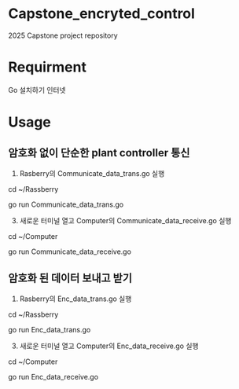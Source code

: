 Capstone_encryted_control
=============
2025 Capstone project repository

Requirment
=============
Go 설치하기
인터넷

Usage
=============

암호화 없이 단순한 plant controller 통신
-----------------------------------------
1. Rasberry의 Communicate_data_trans.go 실행
   
  cd ~/Rassberry
  
  go run Communicate_data_trans.go

3. 새로운 터미널 열고 Computer의 Communicate_data_receive.go 실행

  cd ~/Computer
  
  go run Communicate_data_receive.go


암호화 된 데이터 보내고 받기 
-----------------------------------------
1. Rasberry의 Enc_data_trans.go 실행

  cd ~/Rassberry
  
  go run Enc_data_trans.go

3. 새로운 터미널 열고 Computer의 Enc_data_receive.go 실행

  cd ~/Computer
  
  go run Enc_data_receive.go


